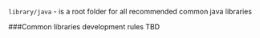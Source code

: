 `library/java` - is a root folder for all recommended common java libraries

###Common libraries development rules
TBD
